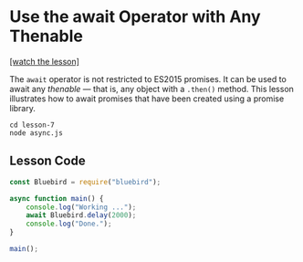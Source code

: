 # Use the await Operator with Any Thenable

[[watch the lesson]](https://egghead.io/lessons/javascript-use-the-await-operator-with-any-thenable)

The `await` operator is not restricted to ES2015 promises. It can be used to await any *thenable* — that is, any object with a `.then()` method. This lesson illustrates how to await promises that have been created using a promise library.

```
cd lesson-7
node async.js
```

## Lesson Code

```js
const Bluebird = require("bluebird");

async function main() {
    console.log("Working ...");
    await Bluebird.delay(2000);
    console.log("Done.");
}

main();
```
